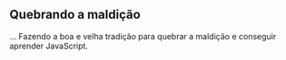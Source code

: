 ## Quebrando a maldição
 
... Fazendo a boa e velha tradição para quebrar a maldição e conseguir aprender JavaScript.
